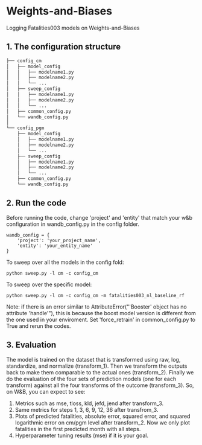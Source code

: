 # Weights-and-Biases
Logging Fatalities003 models on Weights-and-Biases

## 1. The configuration structure
```bash config folder structure
├── config_cm
│   ├── model_config
│   │   ├── modelname1.py
│   │   ├── modelname2.py
│   │   └── ...
│   ├── sweep_config
│   │   ├── modelname1.py
│   │   ├── modelname2.py
│   │   └── ...
│   ├── common_config.py
│   └── wandb_config.py
│ 
└── config_pgm
    ├── model_config
    │   ├── modelname1.py
    │   ├── modelname2.py
    │   └── ...
    ├── sweep_config
    │   ├── modelname1.py
    │   ├── modelname2.py
    │   └── ...
    ├── common_config.py
    └── wandb_config.py
```

## 2. Run the code
Before running the code, change 'project' and 'entity' that match your w&b configuration in wandb_config.py in the config folder.
```console
wandb_config = {
    'project': 'your_project_name',
    'entity': 'your_entity_name'
}
```
To sweep over all the models in the config fold: 
```console
python sweep.py -l cm -c config_cm
```
To sweep over the specific model: 
```console
python sweep.py -l cm -c config_cm -m fatalities003_nl_baseline_rf
```

Note: if there is an error similar to AttributeError("'Booster' object has no attribute 'handle'"), this is because the boost model version is different from the one used in your enviroment. Set 'force_retrain' in common_config.py to True and rerun the codes.


## 3. Evaluation
The model is trained on the dataset that is transformed using raw, log, standardize, and normalize (transform_1). Then we transform the outputs back to make them comparable to the actual ones (transform_2). Finally we do the evaluation of the four sets of prediction models (one for each transform) against all the four transforms of the outcome (transform_3). So, on W&B, you can expect to see:
1. Metrics such as mse, tloss, kld, jefd, jend after transform_3.
2. Same metrics for steps 1, 3, 6, 9, 12, 36 after transfrom_3.
3. Plots of predicted fatalities, absolute error, squared error, and squared logarithmic error on cm/pgm level after transform_2. Now we only plot fatalities in the first predicted month with all steps.
4. Hyperparameter tuning results (mse) if it is your goal.